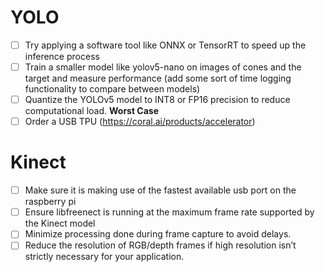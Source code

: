 # YOLO 
- [ ] Try applying a software tool like ONNX or TensorRT to speed up the inference process 
- [ ] Train a smaller model like yolov5-nano on images of cones and the target and measure performance (add some sort of time logging functionality to compare between models)
- [ ] Quantize the YOLOv5 model to INT8 or FP16 precision to reduce computational load.
**Worst Case**
- [ ] Order a USB TPU (https://coral.ai/products/accelerator)

# Kinect 
- [ ] Make sure it is making use of the fastest available usb port on the raspberry pi 
- [ ] Ensure libfreenect is running at the maximum frame rate supported by the Kinect model
- [ ] Minimize processing done during frame capture to avoid delays.
- [ ] Reduce the resolution of RGB/depth frames if high resolution isn’t strictly necessary for your application.